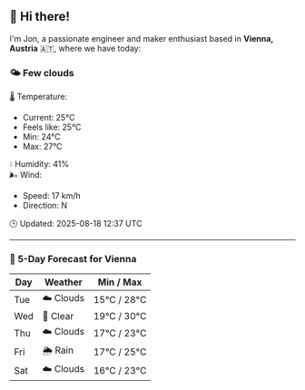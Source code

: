 ## 👋 Hi there!

I'm Jon, a passionate engineer and maker enthusiast based in **Vienna, Austria** 🇦🇹, where we have today:

### 🌤️ Few clouds 

🌡️ Temperature: 
* Current: 25°C
* Feels like: 25°C
* Min: 24°C 
* Max: 27°C  

💧 Humidity: 41%  
🌬️ Wind: 
* Speed: 17 km/h 
* Direction: N  

🕒 Updated: 2025-08-18 12:37 UTC

---

### 📅 5-Day Forecast for Vienna

| Day | Weather | Min / Max |
|-----|---------|------------|
| Tue | ☁️ Clouds | 15°C / 28°C |
| Wed | 🌙 Clear | 19°C / 30°C |
| Thu | ☁️ Clouds | 17°C / 23°C |
| Fri | 🌦️ Rain | 17°C / 25°C |
| Sat | ☁️ Clouds | 16°C / 23°C |
